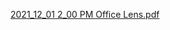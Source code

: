 [2021_12_01 2_00 PM Office Lens.pdf](https://github.com/korianjali/90DAYSDSA/files/7632174/2021_12_01.2_00.PM.Office.Lens.pdf)
